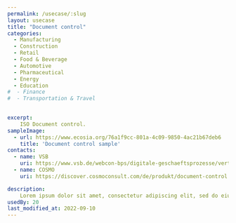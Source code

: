 ```yaml
---
permalink: /usecase/:slug
layout: usecase
title: "Document control"
categories: 
  - Manufacturing
  - Construction
  - Retail
  - Food & Beverage
  - Automotive
  - Pharmaceutical
  - Energy
  - Education
#  - Finance
#  - Transportation & Travel
 

excerpt: 
    ISO Document control.
sampleImage: 
  - url: https://www.ecosia.org/76a1f9cc-801a-4c09-9850-4ac21b67deb6 
    title: 'Document control sample'
contacts: 
  - name: VSB
    uri: https://www.vsb.de/webcon-bps/digitale-geschaeftsprozesse/vertragsverwaltung.html
  - name: COSMO
    uri: https://discover.cosmoconsult.com/de/produkt/document-control

description:
    Lorem ipsum dolor sit amet, consectetur adipiscing elit, sed do eiusmod tempor incididunt ut labore et dolore magna aliqua. Ut enim ad minim veniam, quis nostrud exercitation ullamco laboris nisi ut aliquip ex ea commodo consequat. Duis aute irure dolor in reprehenderit in voluptate velit esse cillum dolore eu fugiat nulla pariatur. Excepteur sint occaecat cupidatat non proident, sunt in culpa qui officia deserunt mollit anim id est laborum.
usedBy: 20
last_modified_at: 2022-09-10
---
```


